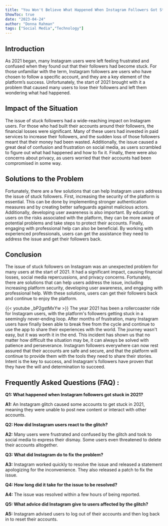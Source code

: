 ```yaml
---
title: "You Won't Believe What Happened When Instagram Followers Got Stuck in 2021!"
ShowToc: true 
date: "2023-04-24"
author: "Donna Rahman" 
tags: ["Social Media","Technology"]
---
```

## Introduction

As 2021 began, many Instagram users were left feeling frustrated and confused when they found out that their followers had become stuck. For those unfamiliar with the term, Instagram followers are users who have chosen to follow a specific account, and they are a key element of the platform’s success. Unfortunately, the start of 2021 brought with it a problem that caused many users to lose their followers and left them wondering what had happened.

## Impact of the Situation

The issue of stuck followers had a wide-reaching impact on Instagram users. For those who had built their accounts around their followers, the financial losses were significant. Many of these users had invested in paid services to increase their followers, and the sudden loss of those followers meant that their money had been wasted. Additionally, the issue caused a great deal of confusion and frustration on social media, as users scrambled to figure out what had happened and how to fix it. Finally, there were also concerns about privacy, as users worried that their accounts had been compromised in some way.

## Solutions to the Problem

Fortunately, there are a few solutions that can help Instagram users address the issue of stuck followers. First, increasing the security of the platform is essential. This can be done by implementing stronger authentication measures and by creating better safeguards against malicious actors. Additionally, developing user awareness is also important. By educating users on the risks associated with the platform, they can be more aware of potential problems and take steps to protect their accounts. Finally, engaging with professional help can also be beneficial. By working with experienced professionals, users can get the assistance they need to address the issue and get their followers back.

## Conclusion

The issue of stuck followers on Instagram was an unexpected problem for many users at the start of 2021. It had a significant impact, causing financial losses, social media repercussions, and privacy concerns. Fortunately, there are solutions that can help users address the issue, including increasing platform security, developing user awareness, and engaging with professional help. With these solutions, users can get their followers back and continue to enjoy the platform.

{{< youtube _bP2gstMxYw >}} 
The year 2021 has been a rollercoaster ride for Instagram users, with the platform's followers getting stuck in a seemingly never-ending loop. After months of frustration, many Instagram users have finally been able to break free from the cycle and continue to use the app to share their experiences with the world. The journey wasn't easy, but it was worth it in the end. This incident has shown us that no matter how difficult the situation may be, it can always be solved with patience and perseverance. Instagram followers everywhere can now rest assured that their accounts are safe and secure, and that the platform will continue to provide them with the tools they need to share their stories. Intent is the key to success, and Instagram's followers have proven that they have the will and determination to succeed.

## Frequently Asked Questions (FAQ) :
**Q1: What happened when Instagram followers got stuck in 2021?**

**A1:** An Instagram glitch caused some accounts to get stuck in 2021, meaning they were unable to post new content or interact with other accounts.

**Q2: How did Instagram users react to the glitch?**

**A2:** Many users were frustrated and confused by the glitch and took to social media to express their dismay. Some users even threatened to delete their accounts altogether.

**Q3: What did Instagram do to fix the problem?**

**A3:** Instagram worked quickly to resolve the issue and released a statement apologizing for the inconvenience. They also released a patch to fix the issue.

**Q4: How long did it take for the issue to be resolved?**

**A4:** The issue was resolved within a few hours of being reported.

**Q5: What advice did Instagram give to users affected by the glitch?**

**A5:** Instagram advised users to log out of their accounts and then log back in to reset their accounts.


